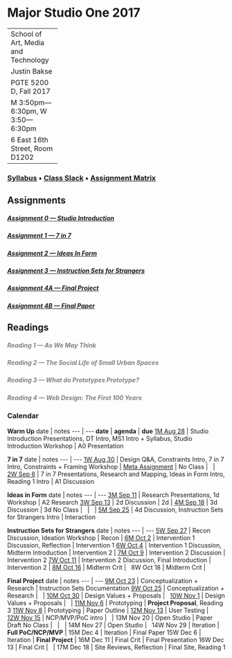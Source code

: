 # Major Studio One 2017

| Parsons School of Design
| ---
| School of Art, Media and Technology
| Justin Bakse
| PGTE 5200 D, Fall 2017
| M 3:50pm—6:30pm, W 3:50—6:30pm
| 6 East 16th Street, Room D1202

### [Syllabus](syllabus.html) • [Class Slack](https://ms1-d.slack.com) • [Assignment Matrix](https://docs.google.com/spreadsheets/d/1PUGHF2wfe7VnJfYr5eYh9nNO6ekzHLHUrzS6PIz_WQ4/edit#gid=0)

## Assignments
##### [Assignment 0 — Studio Introduction](assignment_studio_introduction)
##### [Assignment 1 — 7 in 7](assignment_7_in_7)
##### [Assignment 2 — Ideas In Form](assignment_ideas_in_form)
##### [Assignment 3 — Instruction Sets for Strangers](assignment_instruction_sets)
##### [Assignment 4A — Final Project](assignment_final)
##### [Assignment 4B — Final Paper](assignment_paper)


## Readings
##### [Reading 1 — As We May Think](#reading_1)
##### [Reading 2 — The Social Life of Small Urban Spaces](#reading_2)
##### [Reading 3 — What do Prototypes Prototype?](#reading_3)
##### [Reading 4 — Web Design: The First 100 Years](#reading_4)



### Calendar
**Warm Up**
date | notes
--- | ---
**date** | **agenda** | **due**
[1M Aug 28](week_1/monday.html) | Studio Introduction Presentations, DT Intro, MS1 Intro + Syllabus, Studio Introduction Workshop | A0 Presentation


**7 in 7**
date | notes
--- | ---
[1W Aug 30](week_1/wednesday.html) | Design Q&A, Constraints Intro, 7 in 7 Intro, Constraints + Framing Workshop | [Meta Assignment](http://localhost:3000/week_1/monday.html)
|
No Class | &nbsp; | &nbsp;
[2W Sep 6](week_2/wednesday.html) | 7 in 7 Presentations, Research and Mapping, Ideas in Form Intro, Reading 1 Intro | A1 Discussion


**Ideas in Form**
date | notes
--- | ---
[3M Sep 11](week_3/monday.html) | Research Presentations, 1d Workshop | A2 Research
[3W Sep 13](week_3/wednesday.html) | 2d Discussion | 2d
|
[4M Sep 18](week_4/monday.html) | 3d Discussion | 3d
No Class | &nbsp; | &nbsp;
|
[5M Sep 25](week_5/monday.html) | 4d Discussion, Instruction Sets for Strangers Intro | Interaction


**Instruction Sets for Strangers**
date | notes
--- | ---
[5W Sep 27](week_5/wednesday.html) | Recon Discussion, Ideation Workshop | Recon
|
[6M Oct 2](week_6/monday.html) | Intervention 1 Discussion, Reflection | Intervention 1
[6W Oct 4](week_6/wednesday.html) | Intervention 1 Discussion, Midterm Introduction | Intervention 2
|
[7M Oct 9](week_7/monday.html) | Intervention 2 Discussion | Intervention 2
[7W Oct 11](week_7/wednesday.html) | Intervention 2 Discussion, Final Introduction | Intervention 2
|
[8M Oct 16](week_8/monday.html) | Midterm Crit | &nbsp;
8W Oct 18 | Midterm Crit | &nbsp;

**Final Project**
date | notes
--- | ---
[9M Oct 23](week_9/monday.html) | Conceptualization + Research | Instruction Sets Documentation
[9W Oct 25](week_9/wednesday.html) | Conceptualization + Research | &nbsp;
|
[10M Oct 30](week_10/monday.html) | Design Values + Proposals | &nbsp;
[10W Nov 1](week_10/wednesday.html) | Design Values + Proposals | &nbsp;
|
[11M Nov 6](week_11/monday.html) | Prototyping | **Project Proposal**, Reading 3
[11W Nov 8](week_11/wednesday.html) | Prototyping | Paper Outline
|
[12M Nov 13](week_12/monday.html) | User Testing | &nbsp; 
[12W Nov 15](week_12/wednesday.html) | NCP/MVP/PoC intro | &nbsp; 
|
13M Nov 20 | Open Studio | Paper Draft
No Class | &nbsp; | &nbsp;
|
14M Nov 27 | Open Studio | &nbsp;
14W Nov 29 | Iteration | **Full PoC/NCP/MVP**
|
15M Dec 4 | Iteration | Final Paper
15W Dec 6 | Iteration | **Final Project**
|
16M Dec 11 | Final Crit | Final Presentation
16W Dec 13 | Final Crit | &nbsp;
|
17M Dec 18 | Site Reviews, Reflection | Final Site, Reading 1








<!-- <br/><br/><br/><br/><br/><br/><br/><br/> -->
<!-- [2016](/2016) -->

<style>
a[href^="#"]:not(.btn) { color: gray; text-decoration: none; }
.no-class {
    background-color: #EEE;
    color: #AAA !important;
}
.midterm-crit, .final-crit{
    background-color: #EEE;
    color: #000 !important;
    font-weight: bold;
}
table {
    table-layout: fixed;
}
td:first-child {
    width: 100px !important;
}
td:nth-child(3) {
    width: 200px;
}
thead {
    display: none;
}
</style>

<script
  src="https://code.jquery.com/jquery-2.2.4.min.js"
  integrity="sha256-BbhdlvQf/xTY9gja0Dq3HiwQF8LaCRTXxZKRutelT44="
  crossorigin="anonymous"></script>

<script type="text/javascript">
 console.log($);
 $('tr').each(function(a,b,c) {
     td = $(this).find('td');
     console.log(td, $(td[0]).text());
     if($(td[0]).text() == "No Class") {
         $(this).addClass("no-class");
     }
     if($(td[1]).text() == "Midterm Crit") {
         $(this).addClass("midterm-crit");
     }
     if($(td[1]).text() == "Final Crit") {
         $(this).addClass("final-crit");
     }
 });
</script>

<link rel="stylesheet" type="text/css" href="index.css">
<script type="text/javascript" src="javascript/p5.min.js"></script>
<!-- <script type="text/javascript" src="backgrounds/bg1.js"></script> -->
<style>
canvas { position: fixed; top: 0; left: 0; z-index: -1; }
//.container {background: rgba(255,255,255,.5);};
</style>
